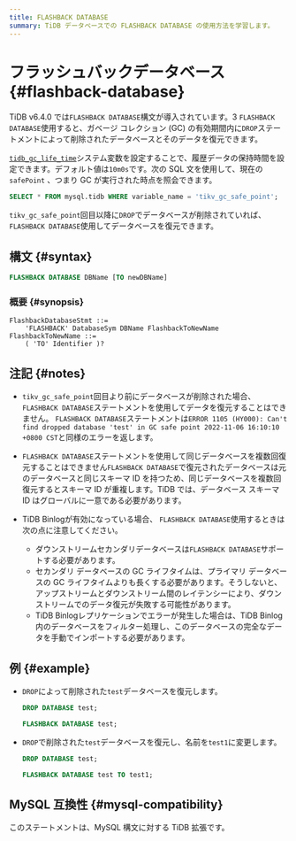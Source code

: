 ```yaml
---
title: FLASHBACK DATABASE
summary: TiDB データベースでの FLASHBACK DATABASE の使用方法を学習します。
---
```


# フラッシュバックデータベース {#flashback-database}

TiDB v6.4.0 では`FLASHBACK DATABASE`構文が導入されています。3 `FLASHBACK DATABASE`使用すると、ガベージ コレクション (GC) の有効期間内に`DROP`ステートメントによって削除されたデータベースとそのデータを復元できます。

[`tidb_gc_life_time`](/system-variables.md#tidb_gc_life_time-new-in-v50)システム変数を設定することで、履歴データの保持時間を設定できます。デフォルト値は`10m0s`です。次の SQL 文を使用して、現在の`safePoint` 、つまり GC が実行された時点を照会できます。

```sql
SELECT * FROM mysql.tidb WHERE variable_name = 'tikv_gc_safe_point';
```

`tikv_gc_safe_point`回目以降に`DROP`でデータベースが削除されていれば、 `FLASHBACK DATABASE`使用してデータベースを復元できます。

## 構文 {#syntax}

```sql
FLASHBACK DATABASE DBName [TO newDBName]
```

### 概要 {#synopsis}

```ebnf+diagram
FlashbackDatabaseStmt ::=
    'FLASHBACK' DatabaseSym DBName FlashbackToNewName
FlashbackToNewName ::=
    ( 'TO' Identifier )?
```

## 注記 {#notes}

-   `tikv_gc_safe_point`回目より前にデータベースが削除された場合、 `FLASHBACK DATABASE`ステートメントを使用してデータを復元することはできません。 `FLASHBACK DATABASE`ステートメントは`ERROR 1105 (HY000): Can't find dropped database 'test' in GC safe point 2022-11-06 16:10:10 +0800 CST`と同様のエラーを返します。

-   `FLASHBACK DATABASE`ステートメントを使用して同じデータベースを複数回復元することはできません`FLASHBACK DATABASE`で復元されたデータベースは元のデータベースと同じスキーマ ID を持つため、同じデータベースを複数回復元するとスキーマ ID が重複します。TiDB では、データベース スキーマ ID はグローバルに一意である必要があります。

-   TiDB Binlogが有効になっている場合、 `FLASHBACK DATABASE`使用するときは次の点に注意してください。

    -   ダウンストリームセカンダリデータベースは`FLASHBACK DATABASE`サポートする必要があります。
    -   セカンダリ データベースの GC ライフタイムは、プライマリ データベースの GC ライフタイムよりも長くする必要があります。そうしないと、アップストリームとダウンストリーム間のレイテンシーにより、ダウンストリームでのデータ復元が失敗する可能性があります。
    -   TiDB Binlogレプリケーションでエラーが発生した場合は、TiDB Binlog内のデータベースをフィルター処理し、このデータベースの完全なデータを手動でインポートする必要があります。

## 例 {#example}

-   `DROP`によって削除された`test`データベースを復元します。

    ```sql
    DROP DATABASE test;
    ```

    ```sql
    FLASHBACK DATABASE test;
    ```

-   `DROP`で削除された`test`データベースを復元し、名前を`test1`に変更します。

    ```sql
    DROP DATABASE test;
    ```

    ```sql
    FLASHBACK DATABASE test TO test1;
    ```

## MySQL 互換性 {#mysql-compatibility}

このステートメントは、MySQL 構文に対する TiDB 拡張です。
